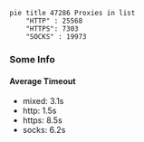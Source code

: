 
```mermaid
pie title 47286 Proxies in list
    "HTTP" : 25568
    "HTTPS": 7303
    "SOCKS" : 19973
```

### Some Info
#### Average Timeout

- mixed: 3.1s
- http: 1.5s
- https: 8.5s
- socks: 6.2s